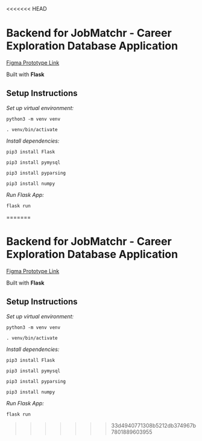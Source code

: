 <<<<<<< HEAD
# Backend for JobMatchr - Career Exploration Database Application

[Figma Prototype Link](https://www.figma.com/file/EbEWoEPSk4kpIrV87nosT5/CED-M?node-id=14%3A3)

Built with **Flask**
## Setup Instructions


*Set up virtual environment:*
``` 
python3 -m venv venv 
```
```
. venv/bin/activate
```

*Install dependencies:*
```
pip3 install Flask
```
```
pip3 install pymysql
```
```
pip3 install pyparsing
```
```
pip3 install numpy
```

*Run Flask App:*
```
flask run
```
=======
# Backend for JobMatchr - Career Exploration Database Application

[Figma Prototype Link](https://www.figma.com/file/EbEWoEPSk4kpIrV87nosT5/CED-M?node-id=14%3A3)

Built with **Flask**
## Setup Instructions


*Set up virtual environment:*
``` 
python3 -m venv venv 
```
```
. venv/bin/activate
```

*Install dependencies:*
```
pip3 install Flask
```
```
pip3 install pymysql
```
```
pip3 install pyparsing
```
```
pip3 install numpy
```

*Run Flask App:*
```
flask run
```
>>>>>>> 33d4940771308b5212db374967b7801889603955
